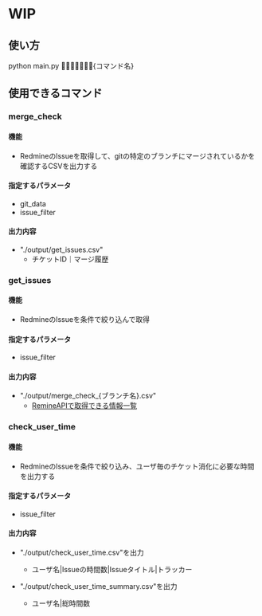 # WIP

## 使い方
python main.py {コマンド名}

## 使用できるコマンド

### merge_check
#### 機能
- RedmineのIssueを取得して、gitの特定のブランチにマージされているかを確認するCSVを出力する

#### 指定するパラメータ
- git_data
- issue_filter

#### 出力内容
- "./output/get_issues.csv"
  - チケットID｜マージ履歴

### get_issues
#### 機能
- RedmineのIssueを条件で絞り込んで取得

#### 指定するパラメータ
- issue_filter

#### 出力内容
- "./output/merge_check_{ブランチ名}.csv"
  - [RemineAPIで取得できる情報一覧](https://www.redmine.org/projects/redmine/wiki/Rest_Issues#Creating-an-issue)

### check_user_time
#### 機能
- RedmineのIssueを条件で絞り込み、ユーザ毎のチケット消化に必要な時間を出力する

#### 指定するパラメータ
- issue_filter

#### 出力内容
- "./output/check_user_time.csv"を出力
  - ユーザ名|Issueの時間数|Issueタイトル|トラッカー

- "./output/check_user_time_summary.csv"を出力
  - ユーザ名|総時間数
